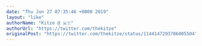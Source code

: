 ```yaml
---
date: "Thu Jun 27 07:35:46 +0000 2019"
layout: "like"
authorName: "Kitze @ 🇲🇹"
authorUrl: "https://twitter.com/thekitze"
originalPost: "https://twitter.com/thekitze/status/1144147293786005504"
---
```

